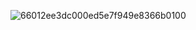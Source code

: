 ![66012ee3dc000ed5e7f949e8366b0100](https://github.com/user-attachments/assets/7aed4466-1197-43dc-8d62-10875a975c7b)
